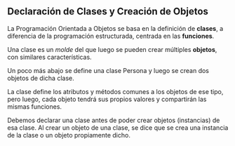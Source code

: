 ## Declaración de Clases y Creación de Objetos

La Programación Orientada a Objetos se basa en la definición de **clases**, a diferencia de la programación estructurada, centrada en las **funciones**.

Una clase es un *molde* del que luego se pueden crear múltiples **objetos**, con similares características.

Un poco más abajo se define una clase Persona y luego se crean dos objetos de dicha clase.


La clase define los atributos y métodos comunes a los objetos de ese tipo, pero luego, cada objeto tendrá sus propios valores y compartirán las mismas funciones.

Debemos declarar una clase antes de poder crear objetos (instancias) de esa clase. Al crear un objeto de una clase, se dice que se crea una instancia de la clase o un objeto propiamente dicho.